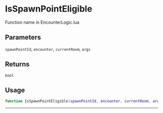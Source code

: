 # IsSpawnPointEligible
Function name in EncounterLogic.lua
## Parameters
`spawnPointId`, `encounter`, `currentRoom`, `args`
## Returns
`bool`
## Usage
```lua
function IsSpawnPointEligible(spawnPointId, encounter, currentRoom, args)
```
---
